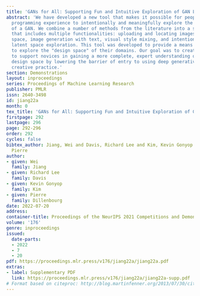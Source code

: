 ```yaml
---
title: 'GANs for All: Supporting Fun and Intuitive Exploration of GAN Latent Spaces'
abstract: 'We have developed a new tool that makes it possible for people with zero
  programming experience to intentionally and meaningfully explore the latent space
  of a GAN. We combine a number of methods from the literature into a single system
  that includes multiple functionalities: uploading and locating images in the latent
  space, image generation with text, visual style mixing, and intentional and intuitive
  latent space exploration. This tool was developed to provide a means for designers
  to explore the "design space" of their domains. Our goal was to create a system
  to support novices in gaining a more complete, expert understanding of their domain{’}s
  design space by lowering the barrier of entry to using deep generative models in
  creative practice.'
section: Demonstrations
layout: inproceedings
series: Proceedings of Machine Learning Research
publisher: PMLR
issn: 2640-3498
id: jiang22a
month: 0
tex_title: 'GANs for All: Supporting Fun and Intuitive Exploration of GAN Latent Spaces'
firstpage: 292
lastpage: 296
page: 292-296
order: 292
cycles: false
bibtex_author: Jiang, Wei and Davis, Richard Lee and Kim, Kevin Gonyop and Dillenbourg,
  Pierre
author:
- given: Wei
  family: Jiang
- given: Richard Lee
  family: Davis
- given: Kevin Gonyop
  family: Kim
- given: Pierre
  family: Dillenbourg
date: 2022-07-20
address:
container-title: Proceedings of the NeurIPS 2021 Competitions and Demonstrations Track
volume: '176'
genre: inproceedings
issued:
  date-parts:
  - 2022
  - 7
  - 20
pdf: https://proceedings.mlr.press/v176/jiang22a/jiang22a.pdf
extras:
- label: Supplementary PDF
  link: https://proceedings.mlr.press/v176/jiang22a/jiang22a-supp.pdf
# Format based on citeproc: http://blog.martinfenner.org/2013/07/30/citeproc-yaml-for-bibliographies/
---
```

